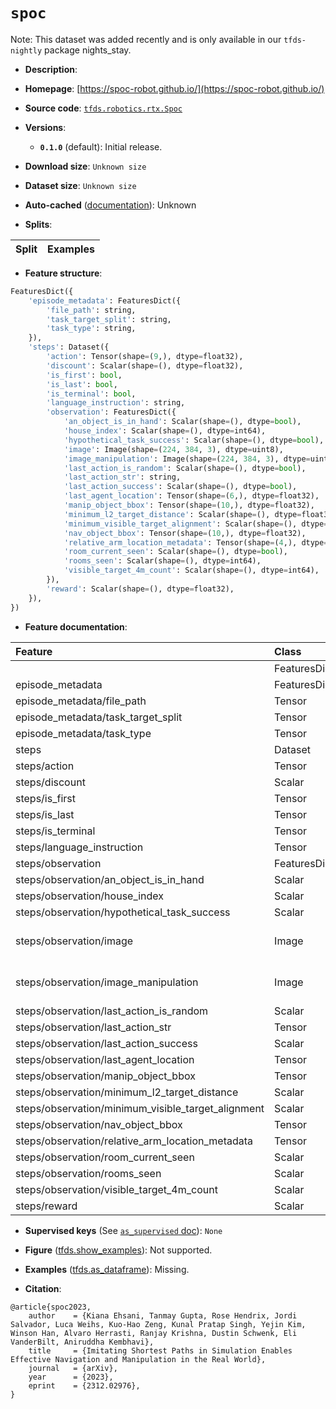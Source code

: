 <div itemscope itemtype="http://schema.org/Dataset">
  <div itemscope itemprop="includedInDataCatalog" itemtype="http://schema.org/DataCatalog">
    <meta itemprop="name" content="TensorFlow Datasets" />
  </div>
  <meta itemprop="name" content="spoc" />
  <meta itemprop="description" content="&#10;&#10;To use this dataset:&#10;&#10;```python&#10;import tensorflow_datasets as tfds&#10;&#10;ds = tfds.load(&#x27;spoc&#x27;, split=&#x27;train&#x27;)&#10;for ex in ds.take(4):&#10;  print(ex)&#10;```&#10;&#10;See [the guide](https://www.tensorflow.org/datasets/overview) for more&#10;informations on [tensorflow_datasets](https://www.tensorflow.org/datasets).&#10;&#10;" />
  <meta itemprop="url" content="https://www.tensorflow.org/datasets/catalog/spoc" />
  <meta itemprop="sameAs" content="https://spoc-robot.github.io/" />
  <meta itemprop="citation" content="@article{spoc2023,&#10;    author    = {Kiana Ehsani, Tanmay Gupta, Rose Hendrix, Jordi Salvador, Luca Weihs, Kuo-Hao Zeng, Kunal Pratap Singh, Yejin Kim, Winson Han, Alvaro Herrasti, Ranjay Krishna, Dustin Schwenk, Eli VanderBilt, Aniruddha Kembhavi},&#10;    title     = {Imitating Shortest Paths in Simulation Enables Effective Navigation and Manipulation in the Real World},&#10;    journal   = {arXiv},&#10;    year      = {2023},&#10;    eprint    = {2312.02976},&#10;}" />
</div>

# `spoc`


Note: This dataset was added recently and is only available in our
`tfds-nightly` package
<span class="material-icons" title="Available only in the tfds-nightly package">nights_stay</span>.

*   **Description**:

*   **Homepage**: [https://spoc-robot.github.io/](https://spoc-robot.github.io/)

*   **Source code**:
    [`tfds.robotics.rtx.Spoc`](https://github.com/tensorflow/datasets/tree/master/tensorflow_datasets/robotics/rtx/rtx.py)

*   **Versions**:

    *   **`0.1.0`** (default): Initial release.

*   **Download size**: `Unknown size`

*   **Dataset size**: `Unknown size`

*   **Auto-cached**
    ([documentation](https://www.tensorflow.org/datasets/performances#auto-caching)):
    Unknown

*   **Splits**:

Split | Examples
:---- | -------:

*   **Feature structure**:

```python
FeaturesDict({
    'episode_metadata': FeaturesDict({
        'file_path': string,
        'task_target_split': string,
        'task_type': string,
    }),
    'steps': Dataset({
        'action': Tensor(shape=(9,), dtype=float32),
        'discount': Scalar(shape=(), dtype=float32),
        'is_first': bool,
        'is_last': bool,
        'is_terminal': bool,
        'language_instruction': string,
        'observation': FeaturesDict({
            'an_object_is_in_hand': Scalar(shape=(), dtype=bool),
            'house_index': Scalar(shape=(), dtype=int64),
            'hypothetical_task_success': Scalar(shape=(), dtype=bool),
            'image': Image(shape=(224, 384, 3), dtype=uint8),
            'image_manipulation': Image(shape=(224, 384, 3), dtype=uint8),
            'last_action_is_random': Scalar(shape=(), dtype=bool),
            'last_action_str': string,
            'last_action_success': Scalar(shape=(), dtype=bool),
            'last_agent_location': Tensor(shape=(6,), dtype=float32),
            'manip_object_bbox': Tensor(shape=(10,), dtype=float32),
            'minimum_l2_target_distance': Scalar(shape=(), dtype=float32),
            'minimum_visible_target_alignment': Scalar(shape=(), dtype=float32),
            'nav_object_bbox': Tensor(shape=(10,), dtype=float32),
            'relative_arm_location_metadata': Tensor(shape=(4,), dtype=float32),
            'room_current_seen': Scalar(shape=(), dtype=bool),
            'rooms_seen': Scalar(shape=(), dtype=int64),
            'visible_target_4m_count': Scalar(shape=(), dtype=int64),
        }),
        'reward': Scalar(shape=(), dtype=float32),
    }),
})
```

*   **Feature documentation**:

Feature                                            | Class        | Shape         | Dtype   | Description
:------------------------------------------------- | :----------- | :------------ | :------ | :----------
                                                   | FeaturesDict |               |         |
episode_metadata                                   | FeaturesDict |               |         |
episode_metadata/file_path                         | Tensor       |               | string  |
episode_metadata/task_target_split                 | Tensor       |               | string  |
episode_metadata/task_type                         | Tensor       |               | string  |
steps                                              | Dataset      |               |         |
steps/action                                       | Tensor       | (9,)          | float32 |
steps/discount                                     | Scalar       |               | float32 |
steps/is_first                                     | Tensor       |               | bool    |
steps/is_last                                      | Tensor       |               | bool    |
steps/is_terminal                                  | Tensor       |               | bool    |
steps/language_instruction                         | Tensor       |               | string  |
steps/observation                                  | FeaturesDict |               |         |
steps/observation/an_object_is_in_hand             | Scalar       |               | bool    |
steps/observation/house_index                      | Scalar       |               | int64   |
steps/observation/hypothetical_task_success        | Scalar       |               | bool    |
steps/observation/image                            | Image        | (224, 384, 3) | uint8   |
steps/observation/image_manipulation               | Image        | (224, 384, 3) | uint8   |
steps/observation/last_action_is_random            | Scalar       |               | bool    |
steps/observation/last_action_str                  | Tensor       |               | string  |
steps/observation/last_action_success              | Scalar       |               | bool    |
steps/observation/last_agent_location              | Tensor       | (6,)          | float32 |
steps/observation/manip_object_bbox                | Tensor       | (10,)         | float32 |
steps/observation/minimum_l2_target_distance       | Scalar       |               | float32 |
steps/observation/minimum_visible_target_alignment | Scalar       |               | float32 |
steps/observation/nav_object_bbox                  | Tensor       | (10,)         | float32 |
steps/observation/relative_arm_location_metadata   | Tensor       | (4,)          | float32 |
steps/observation/room_current_seen                | Scalar       |               | bool    |
steps/observation/rooms_seen                       | Scalar       |               | int64   |
steps/observation/visible_target_4m_count          | Scalar       |               | int64   |
steps/reward                                       | Scalar       |               | float32 |

*   **Supervised keys** (See
    [`as_supervised` doc](https://www.tensorflow.org/datasets/api_docs/python/tfds/load#args)):
    `None`

*   **Figure**
    ([tfds.show_examples](https://www.tensorflow.org/datasets/api_docs/python/tfds/visualization/show_examples)):
    Not supported.

*   **Examples**
    ([tfds.as_dataframe](https://www.tensorflow.org/datasets/api_docs/python/tfds/as_dataframe)):
    Missing.

*   **Citation**:

```
@article{spoc2023,
    author    = {Kiana Ehsani, Tanmay Gupta, Rose Hendrix, Jordi Salvador, Luca Weihs, Kuo-Hao Zeng, Kunal Pratap Singh, Yejin Kim, Winson Han, Alvaro Herrasti, Ranjay Krishna, Dustin Schwenk, Eli VanderBilt, Aniruddha Kembhavi},
    title     = {Imitating Shortest Paths in Simulation Enables Effective Navigation and Manipulation in the Real World},
    journal   = {arXiv},
    year      = {2023},
    eprint    = {2312.02976},
}
```

